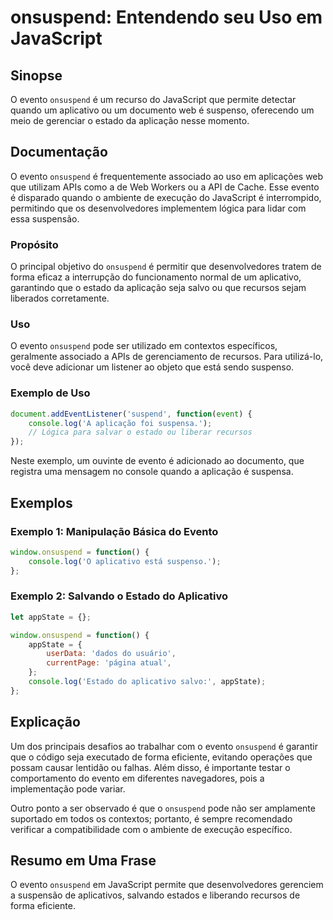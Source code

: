 <!--
Meta Description: # onsuspend: Entendendo seu Uso em JavaScript ## Sinopse O evento `onsuspend` é um recurso do JavaScript que permite detectar quando um aplicativo ou ...
Meta Keywords: que, onsuspend, evento, javascript, aplicativo
-->

# onsuspend: Entendendo seu Uso em JavaScript

## Sinopse
O evento `onsuspend` é um recurso do JavaScript que permite detectar quando um aplicativo ou um documento web é suspenso, oferecendo um meio de gerenciar o estado da aplicação nesse momento.

## Documentação
O evento `onsuspend` é frequentemente associado ao uso em aplicações web que utilizam APIs como a de Web Workers ou a API de Cache. Esse evento é disparado quando o ambiente de execução do JavaScript é interrompido, permitindo que os desenvolvedores implementem lógica para lidar com essa suspensão.

### Propósito
O principal objetivo do `onsuspend` é permitir que desenvolvedores tratem de forma eficaz a interrupção do funcionamento normal de um aplicativo, garantindo que o estado da aplicação seja salvo ou que recursos sejam liberados corretamente.

### Uso
O evento `onsuspend` pode ser utilizado em contextos específicos, geralmente associado a APIs de gerenciamento de recursos. Para utilizá-lo, você deve adicionar um listener ao objeto que está sendo suspenso.

### Exemplo de Uso
```javascript
document.addEventListener('suspend', function(event) {
    console.log('A aplicação foi suspensa.');
    // Lógica para salvar o estado ou liberar recursos
});
```

Neste exemplo, um ouvinte de evento é adicionado ao documento, que registra uma mensagem no console quando a aplicação é suspensa.

## Exemplos
### Exemplo 1: Manipulação Básica do Evento
```javascript
window.onsuspend = function() {
    console.log('O aplicativo está suspenso.');
};
```

### Exemplo 2: Salvando o Estado do Aplicativo
```javascript
let appState = {};

window.onsuspend = function() {
    appState = {
        userData: 'dados do usuário',
        currentPage: 'página atual',
    };
    console.log('Estado do aplicativo salvo:', appState);
};
```

## Explicação
Um dos principais desafios ao trabalhar com o evento `onsuspend` é garantir que o código seja executado de forma eficiente, evitando operações que possam causar lentidão ou falhas. Além disso, é importante testar o comportamento do evento em diferentes navegadores, pois a implementação pode variar.

Outro ponto a ser observado é que o `onsuspend` pode não ser amplamente suportado em todos os contextos; portanto, é sempre recomendado verificar a compatibilidade com o ambiente de execução específico.

## Resumo em Uma Frase
O evento `onsuspend` em JavaScript permite que desenvolvedores gerenciem a suspensão de aplicativos, salvando estados e liberando recursos de forma eficiente.